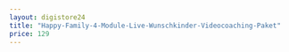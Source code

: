 ```yaml
---
layout: digistore24
title: "Happy-Family-4-Module-Live-Wunschkinder-Videocoaching-Paket"
price: 129
---
```

